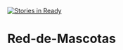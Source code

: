 [![Stories in Ready](https://badge.waffle.io/GFibrizo/Red-de-Mascotas.png?label=ready&title=Ready)](https://waffle.io/GFibrizo/Red-de-Mascotas)
# Red-de-Mascotas
